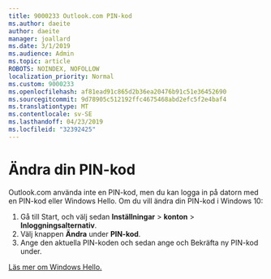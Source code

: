```yaml
---
title: 9000233 Outlook.com PIN-kod
ms.author: daeite
author: daeite
manager: joallard
ms.date: 3/1/2019
ms.audience: Admin
ms.topic: article
ROBOTS: NOINDEX, NOFOLLOW
localization_priority: Normal
ms.custom: 9000233
ms.openlocfilehash: af81ead91c865d2b36ea20476b91c51e36452690
ms.sourcegitcommit: 9d78905c512192ffc4675468abd2efc5f2e4baf4
ms.translationtype: MT
ms.contentlocale: sv-SE
ms.lasthandoff: 04/23/2019
ms.locfileid: "32392425"
---
```

# <a name="change-your-pin"></a>Ändra din PIN-kod

Outlook.com använda inte en PIN-kod, men du kan logga in på datorn med en PIN-kod eller Windows Hello. Om du vill ändra din PIN-kod i Windows 10:

1. Gå till Start, och välj sedan **Inställningar** > **konton** > **Inloggningsalternativ**.
2. Välj knappen **Ändra** under **PIN-kod**.
3. Ange den aktuella PIN-koden och sedan ange och Bekräfta ny PIN-kod under.

[Läs mer om Windows Hello.](https://support.microsoft.com/help/17215/)